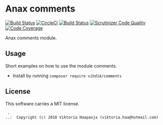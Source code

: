 Anax comments
==================================

[![Build Status](https://travis-ci.org/canax/comments.svg?branch=master)](https://travis-ci.org/canax/comments)
[![CircleCI](https://circleci.com/gh/canax/comments.svg?style=svg)](https://circleci.com/gh/canax/comments)
[![Build Status](https://scrutinizer-ci.com/g/canax/comments/badges/build.png?b=master)](https://scrutinizer-ci.com/g/canax/comments/build-status/master)
[![Scrutinizer Code Quality](https://scrutinizer-ci.com/g/canax/comments/badges/quality-score.png?b=master)](https://scrutinizer-ci.com/g/canax/comments/?branch=master)
[![Code Coverage](https://scrutinizer-ci.com/g/canax/comments/badges/coverage.png?b=master)](https://scrutinizer-ci.com/g/canax/comments/?branch=master)

Anax comments module.



Usage
------------------

Short examples on how to use the module comments.

* Install by running `composer require vihd14/comments`


License
------------------

This software carries a MIT license.



```
 .  
..:  Copyright (c) 2018 Viktoria Haapaoja (viktoria.haa@hotmail.com)
```
